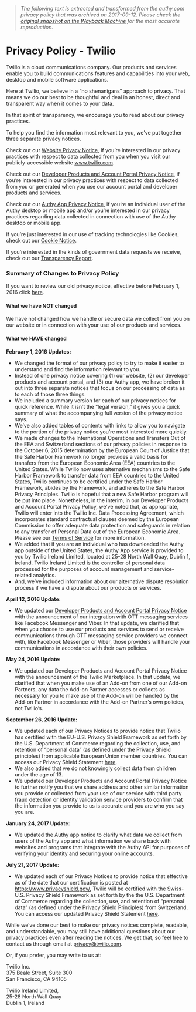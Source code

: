 > *The following text is extracted and transformed from the authy.com privacy policy that was archived on 2017-09-12. Please check the [original snapshot on the Wayback Machine](https://web.archive.org/web/20170912210639id_/https%3A//www.twilio.com/legal/privacy) for the most accurate reproduction.*

# Privacy Policy - Twilio

Twilio is a cloud communications company. Our products and services enable you to build communications features and capabilities into your web, desktop and mobile software applications.

Here at Twilio, we believe in a “no shenanigans” approach to privacy. That means we do our best to be thoughtful and deal in an honest, direct and transparent way when it comes to your data.

In that spirit of transparency, we encourage you to read about our privacy practices.

To help you find the information most relevant to you, we’ve put together three separate privacy notices.

Check out our [Website Privacy Notice](https://web.archive.org/legal/privacy/website), If you’re interested in our privacy practices with respect to data collected from you when you visit our publicly-accessible website www.twilio.com. 

Check out our [Developer Products and Account Portal Privacy Notice](https://web.archive.org/legal/privacy/developer), if you’re interested in our privacy practices with respect to data collected from you or generated when you use our account portal and developer products and services.

Check out our [Authy App Privacy Notice](https://web.archive.org/legal/privacy/authy), if you’re an individual user of the Authy desktop or mobile app and/or you’re interested in our privacy practices regarding data collected in connection with use of the Authy desktop or mobile app. 

If you’re just interested in our use of tracking technologies like Cookies, check out our [Cookie Notice](https://web.archive.org/legal/privacy/cookies).

If you’re interested in the kinds of government data requests we receive, check out our [Transparency Report](https://web.archive.org/legal/transparency).

### Summary of Changes to Privacy Policy

If you want to review our old privacy notice, effective before February 1, 2016 click [here](https://web.archive.org/legal/privacy/archive/2014).

#### What we have NOT changed

We have not changed how we handle or secure data we collect from you on our website or in connection with your use of our products and services.

#### What we HAVE changed

 **February 1, 2016 Updates:**

  * We changed the format of our privacy policy to try to make it easier to understand and find the information relevant to you.
  * Instead of one privacy notice covering (1) our website, (2) our developer products and account portal, and (3) our Authy app, we have broken it out into three separate notices that focus on our processing of data as to each of those three things.
  * We included a summary version for each of our privacy notices for quick reference. While it isn’t the “legal version,” it gives you a quick summary of what the accompanying full version of the privacy notice says.
  * We’ve also added tables of contents with links to allow you to navigate to the portion of the privacy notice you’re most interested more quickly.
  * We made changes to the International Operations and Transfers Out of the EEA and Switzerland sections of our privacy policies in response to the October 6, 2015 determination by the European Court of Justice that the Safe Harbor Framework no longer provides a valid basis for transfers from the European Economic Area (EEA) countries to the United States. While Twilio now uses alternative mechanisms to the Safe Harbor Framework to transfer data from EEA countries to the United States, Twilio continues to be certified under the Safe Harbor Framework, abides by the Framework, and adheres to the Safe Harbor Privacy Principles. Twilio is hopeful that a new Safe Harbor program will be put into place. Nonetheless, in the interim, in our Developer Products and Account Portal Privacy Policy, we’ve noted that, as appropriate, Twilio will enter into the Twilio Inc. Data Processing Agreement, which incorporates standard contractual clauses deemed by the European Commission to offer adequate data protection and safeguards in relation to any transfer of Personal Data out of the European Economic Area. Please see our [Terms of Service](https://web.archive.org/legal/tos) for more information.
  * We added that if you are an individual who has downloaded the Authy app outside of the United States, the Authy App service is provided to you by Twilio Ireland Limited, located at 25-28 North Wall Quay, Dublin 1, Ireland. Twilio Ireland Limited is the controller of personal data processed for the purposes of account management and service-related analytics.
  * And, we’ve included information about our alternative dispute resolution process if we have a dispute about our products or services.



 **April 12, 2016 Update:**

  * We updated our [Developer Products and Account Portal Privacy Notice](https://web.archive.org/legal/privacy/developer) with the announcement of our integration with OTT messaging services like Facebook Messenger and Viber. In that update, we clarified that when you choose to use our products and services to send or receive communications through OTT messaging service providers we connect with, like Facebook Messenger or Viber, those providers will handle your communications in accordance with their own policies.



 **May 24, 2016 Update:**

  * We updated our Developer Products and Account Portal Privacy Notice with the announcement of the Twilio Marketplace. In that update, we clarified that when you make use of an Add-on from one of our Add-on Partners, any data the Add-on Partner accesses or collects as necessary for you to make use of the Add-on will be handled by the Add-on Partner in accordance with the Add-on Partner’s own policies, not Twilio’s.



 **September 26, 2016 Update:**

  * We updated each of our Privacy Notices to provide notice that Twilio has certified with the EU-U.S. Privacy Shield Framework as set forth by the U.S. Department of Commerce regarding the collection, use, and retention of “personal data” (as defined under the Privacy Shield principles) from applicable European Union member countries. You can access our Privacy Shield Statement [here](https://web.archive.org/legal/privacy/shield).
  * We also added that we do not knowingly collect data from children under the age of 13.
  * We updated our Developer Products and Account Portal Privacy Notice to further notify you that we share address and other similar information you provide or collected from your use of our service with third party fraud detection or identity validation service providers to confirm that the information you provide to us is accurate and you are who you say you are.



 **January 24, 2017 Update:**

  * We updated the Authy app notice to clarify what data we collect from users of the Authy app and what information we share back with websites and programs that integrate with the Authy API for purposes of verifying your identity and securing your online accounts.



 **July 21, 2017 Update:**

  * We updated each of our Privacy Notices to provide notice that effective as of the date that our certification is posted at <https://www.privacyshield.gov/>, Twilio will be certified with the Swiss-U.S. Privacy Shield Framework as set forth by the the U.S. Department of Commerce regarding the collection, use, and retention of “personal data” (as defined under the Privacy Shield Principles) from Switzerland. You can access our updated Privacy Shield Statement [here](https://web.archive.org/legal/privacy/shield).



While we’ve done our best to make our privacy notices complete, readable, and understandable, you may still have additional questions about our privacy practices even after reading the notices. We get that, so feel free to contact us through email at [privacy@twilio.com](mailto:privacy@twilio.com).

Or, if you prefer, you may write to us at:

Twilio Inc.  
375 Beale Street, Suite 300  
San Francisco, CA 94105 

Twilio Ireland Limited,  
25-28 North Wall Quay  
Dublin 1, Ireland 
